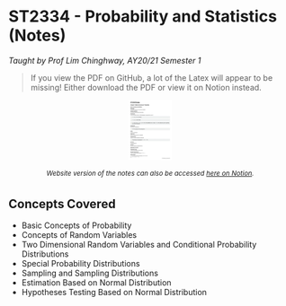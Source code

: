 <!-- markdownlint-disable MD036 MD033 -->

# ST2334 - Probability and Statistics (Notes)

_Taught by Prof Lim Chinghway, AY20/21 Semester 1_

> If you view the PDF on GitHub, a lot of the Latex will appear to be missing! Either download the PDF or view it on Notion instead.

<p align="center">
    <a href="ST2334 Notes.pdf" target="_blank">
        <img src="../docs/st2334-img1.png" width="15%" alt="ST2334 Notes"/>
    </a>
</p>
<p align="center"><em><sup>Website version of the notes can also be accessed <a href="https://www.notion.so/hanming/ST2334-Notes-7cc2a169bb044b8e97be9b3c48041f5f" target="_blank" noreferrer noopener >here on Notion</a>.</sup></em></p>

## Concepts Covered

- Basic Concepts of Probability
- Concepts of Random Variables
- Two Dimensional Random Variables and Conditional Probability Distributions
- Special Probability Distributions
- Sampling and Sampling Distributions
- Estimation Based on Normal Distribution
- Hypotheses Testing Based on Normal Distribution
